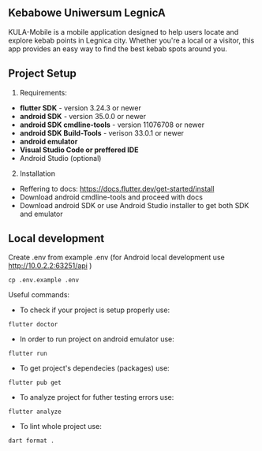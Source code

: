 ## Kebabowe Uniwersum LegnicA

KULA-Mobile is a mobile application designed to help users locate and explore kebab points in Legnica city. Whether you're a local or a visitor, this app provides an easy way to find the best kebab spots around you.

## Project Setup

1. Requirements:

- **flutter SDK** - version 3.24.3 or newer
- **android SDK** - version 35.0.0 or newer
- **android SDK cmdline-tools** - version 11076708 or newer
- **android SDK Build-Tools** - verison 33.0.1 or newer
- **android emulator**
- **Visual Studio Code or preffered IDE** 
- Android Studio (optional)

2. Installation

- Reffering to docs: https://docs.flutter.dev/get-started/install
- Download android cmdline-tools and proceed with docs
- Download android SDK or use Android Studio installer to get both SDK and emulator

## Local development

Create .env from example .env (for Android local development use http://10.0.2.2:63251/api )
```
cp .env.example .env
```

Useful commands: 
- To check if your project is setup properly use:
```shell
flutter doctor 
```
- In order to run project on android emulator use:
```shell
flutter run
```
- To get project's dependecies (packages) use:
```shell
flutter pub get
```
- To analyze project for futher testing errors use:
```shell
flutter analyze
```
- To lint whole project use:
```shell
dart format .
```
